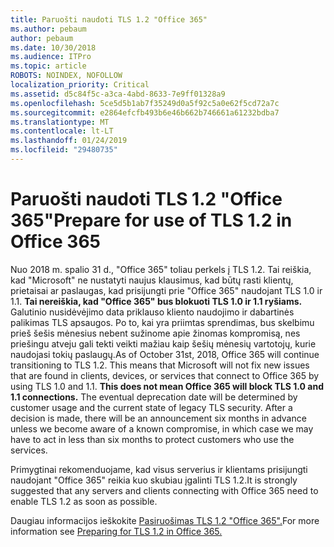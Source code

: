 ```yaml
---
title: Paruošti naudoti TLS 1.2 "Office 365"
ms.author: pebaum
author: pebaum
ms.date: 10/30/2018
ms.audience: ITPro
ms.topic: article
ROBOTS: NOINDEX, NOFOLLOW
localization_priority: Critical
ms.assetid: d5c84f5c-a3ca-4abd-8633-7e9ff01328a9
ms.openlocfilehash: 5ce5d5b1ab7f35249d0a5f92c5a0e62f5cd72a7c
ms.sourcegitcommit: e2864efcfb493b6e46b662b746661a61232bdba7
ms.translationtype: MT
ms.contentlocale: lt-LT
ms.lasthandoff: 01/24/2019
ms.locfileid: "29480735"
---
```

# <a name="prepare-for-use-of-tls-12-in-office-365"></a><span data-ttu-id="a8ca6-102">Paruošti naudoti TLS 1.2 "Office 365"</span><span class="sxs-lookup"><span data-stu-id="a8ca6-102">Prepare for use of TLS 1.2 in Office 365</span></span>

<span data-ttu-id="a8ca6-p101">Nuo 2018 m. spalio 31 d., "Office 365" toliau perkels į TLS 1.2. Tai reiškia, kad "Microsoft" ne nustatyti naujus klausimus, kad būtų rasti klientų, prietaisai ar paslaugas, kad prisijungti prie "Office 365" naudojant TLS 1.0 ir 1.1. **Tai nereiškia, kad "Office 365" bus blokuoti TLS 1.0 ir 1.1 ryšiams.** Galutinio nusidėvėjimo data priklauso kliento naudojimo ir dabartinės palikimas TLS apsaugos. Po to, kai yra priimtas sprendimas, bus skelbimu prieš šešis mėnesius nebent sužinome apie žinomas kompromisą, nes priešingu atveju gali tekti veikti mažiau kaip šešių mėnesių vartotojų, kurie naudojasi tokių paslaugų.</span><span class="sxs-lookup"><span data-stu-id="a8ca6-p101">As of October 31st, 2018, Office 365 will continue transitioning to TLS 1.2. This means that Microsoft will not fix new issues that are found in clients, devices, or services that connect to Office 365 by using TLS 1.0 and 1.1. **This does not mean Office 365 will block TLS 1.0 and 1.1 connections.** The eventual deprecation date will be determined by customer usage and the current state of legacy TLS security. After a decision is made, there will be an announcement six months in advance unless we become aware of a known compromise, in which case we may have to act in less than six months to protect customers who use the services.</span></span> 
  
<span data-ttu-id="a8ca6-108">Primygtinai rekomenduojame, kad visus serverius ir klientams prisijungti naudojant "Office 365" reikia kuo skubiau įgalinti TLS 1.2.</span><span class="sxs-lookup"><span data-stu-id="a8ca6-108">It is strongly suggested that any servers and clients connecting with Office 365 need to enable TLS 1.2 as soon as possible.</span></span>
  
<span data-ttu-id="a8ca6-109">Daugiau informacijos ieškokite [Pasiruošimas TLS 1.2 "Office 365".](https://support.microsoft.com/help/4057306/preparing-for-tls-1-2-in-office-365)</span><span class="sxs-lookup"><span data-stu-id="a8ca6-109">For more information see [Preparing for TLS 1.2 in Office 365.](https://support.microsoft.com/help/4057306/preparing-for-tls-1-2-in-office-365)</span></span>
  

